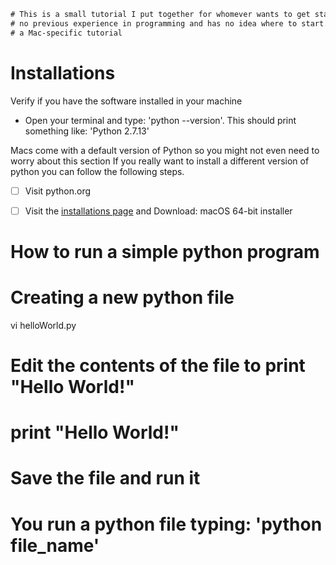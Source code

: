 <!-----------------------------------------------------------------------------------------------
Author: Ronald Munoz
Description: 	This is a personal tutorial documentation on how to get started with Python. 
              This documentation will walk you throught installations to simple programs you 
              can run in your own computer to learn how to use Python. 

              I'm learning Python with you and you might find some bugs and problems with 
              this documentation but please remember, we are learning together.
              Don't be a jerk! 
------------------------------------------------------------------------------------------------->

<!------------------------ Just a small description at the top of my file ----------------------->
```diff
# This is a small tutorial I put together for whomever wants to get started with Python and has 
# no previous experience in programming and has no idea where to start. I use a MacBook so this is 
# a Mac-specific tutorial
```

<!-----------------------------------------------------------------------------------------------
# Installations : I'm using a mac
------------------------------------------------------------------------------------------------->
# Installations
Verify if you have the software installed in your machine
* Open your terminal and type: 'python --version'. This should print something like: 'Python 2.7.13'

Macs come with a default version of Python so you might not even need to worry about this section
If you really want to install a different version of python you can follow the following steps.

- [ ] Visit python.org
- [ ] Visit the [installations page] and Download: macOS 64-bit installer


<!-----------------------------------------------------------------------------------------------  	
# How to run a simple python program
------------------------------------------------------------------------------------------------->
# How to run a simple python program
# Creating a new python file
vi helloWorld.py
# Edit the contents of the file to print "Hello World!"
# 	print "Hello World!"
# Save the file and run it
# You run a python file typing: 'python file_name'



<!-------------------------------------------- Links ------------------------------------------>
[installations page]: https://www.python.org/downloads/release/python-380/
